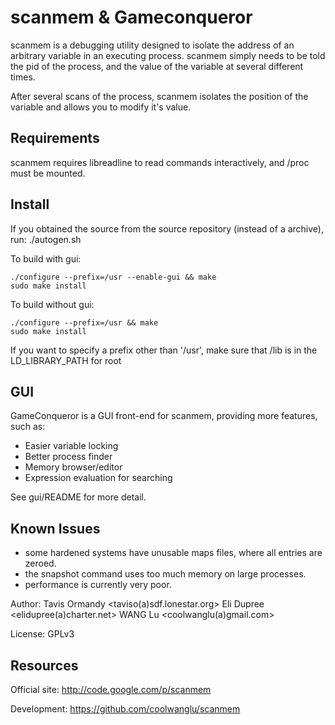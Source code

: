 # scanmem & Gameconqueror

scanmem is a debugging utility designed to isolate the address of an arbitrary
variable in an executing process. scanmem simply needs to be told the pid of
the process, and the value of the variable at several different times.

After several scans of the process, scanmem isolates the position of the
variable and allows you to modify it's value.

## Requirements

scanmem requires libreadline to read commands interactively, and /proc must be
mounted.


## Install
If you obtained the source from the source repository (instead of a archive), run:
    ./autogen.sh

To build with gui:

    ./configure --prefix=/usr --enable-gui && make    
    sudo make install

To build without gui:

    ./configure --prefix=/usr && make
    sudo make install

If you want to specify a prefix other than '/usr', make sure that <prefix>/lib is in the
LD_LIBRARY_PATH for root

## GUI

GameConqueror is a GUI front-end for scanmem, providing more features, such as:
  * Easier variable locking
  * Better process finder
  * Memory browser/editor
  * Expression evaluation for searching

See gui/README for more detail.


## Known Issues

* some hardened systems have unusable maps files, where all entries are zeroed.
* the snapshot command uses too much memory on large processes.
* performance is currently very poor.


Author: Tavis Ormandy <taviso(a)sdf.lonestar.org>
        Eli   Dupree  <elidupree(a)charter.net>
        WANG  Lu      <coolwanglu(a)gmail.com>

License: GPLv3

## Resources

Official site: http://code.google.com/p/scanmem

Development: https://github.com/coolwanglu/scanmem
